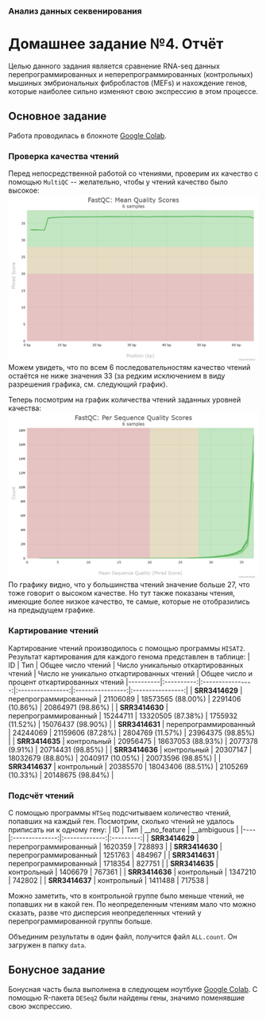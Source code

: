 ### Анализ данных секвенирования
# Домашнее задание №4. Отчёт
Целью данного задания является сравнение RNA-seq данных перепрограммированных и неперепрограммированных (контрольных) мышиных эмбриональных фибробластов (MEFs) и нахождение генов, которые наиболее сильно изменяют свою экспрессию в этом процессе.

## Основное задание
Работа проводилась в блокноте [Google Colab](https://colab.research.google.com/drive/1z9jrDAseB99lP7cg2tGueEo8MSUr7w9l?usp=sharing).

### Проверка качества чтений
Перед непосредственной работой со чтениями, проверим их качество с помощью `MultiQC` -- желательно, чтобы у чтений качество было высокое:
![](https://github.com/akamaaru/hse24_hw4/blob/main/img/base/per_base_sequence_quality.png)
Можем увидеть, что по всем 6 последовательностям качество чтений остаётся не ниже значения 33 (за редким исключением в виду разрешения графика, см. следующий график).

Теперь посмотрим на график количества чтений заданных уровней качества:
![](https://github.com/akamaaru/hse24_hw4/blob/main/img/base/per_sequence_quality_scores.png)
По графику видно, что у большинства чтений значение больше 27, что тоже говорит о высоком качестве. Но тут также показаны чтения, имеющие более низкое качество, те самые, которые не отобразились на предыдущем графике.

### Картирование чтений
Картирование чтений производилось с помощью программы `HISAT2`. Результат картирования для каждого генома представлен в таблице:
| ID             | Тип        | Общее число чтений | Число уникальныо откартированных чтений | Число не уникально откартированных чтений | Общее число и процент откартированных чтений
|----------|:----------:|:----------------:|:----------------:|:----------------:|:----------------:|
| **SRR3414629** | перепрограммированный | 21106089  | 18573565 (88.00%) | 2291406 (10.86%)  | 20864971 (98.86%) |
| **SRR3414630** | перепрограммированный | 15244711  | 13320505 (87.38%) | 1755932 (11.52%) | 15076437 (98.90%) |
| **SRR3414631** | перепрограммированный | 24244069  | 21159606 (87.28%) | 2804769 (11.57%) | 23964375 (98.85%) |
| **SRR3414635** | контрольный           | 20956475  | 18637053 (88.93%) | 2077378 (9.91%) | 20714431 (98.85%) |
| **SRR3414636** | контрольный           | 20307147  | 18032679 (88.80%) | 2040917 (10.05%) | 20073596 (98.85%) |
| **SRR3414637** | контрольный           | 20385570  | 18043406 (88.51%) | 2105269 (10.33%) | 20148675 (98.84%) |

### Подсчёт чтений
С помощью программы `HTSeq` подсчитываем количество чтений, попавших на каждый ген. Посмотрим, сколько чтений не удалось приписать ни к одному гену:
| ID |  Тип   | __no_feature | __ambiguous |
|----|:--------------:|:-------------:|:---------:|
| **SRR3414629** | перепрограммированный | 1620359 | 728893 |
| **SRR3414630** | перепрограммированный | 1251763 | 484967 |
| **SRR3414631** | перепрограммированный | 1718354 | 827751 |
| **SRR3414635** | контрольный           | 1406679 | 767361 |
| **SRR3414636** | контрольный           | 1347210 | 742802 |
| **SRR3414637** | контрольный           | 1411488 | 717538 |

Можно заметить, что в контрольной группе было меньше чтений, не попавших ни в какой ген. По неопределенным чтениям мало что можно сказать, разве что дисперсия неопределенных чтений у перепрограммированной группы больше.

Объединим результаты в один файл, получится файл `ALL.count`. Он загружен в папку `data`. 

## Бонусное задание
Бонусная часть была выполнена в следующем ноутбуке [Google Colab](https://colab.research.google.com/drive/1t7Vj2FO5OVIzI1ud3Zn_Lmz1lOqV3_E3?usp=sharing). 
С помощью R-пакета `DESeq2` были найдены гены, значимо поменявшие свою экспрессию.
